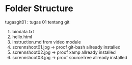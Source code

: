 # Folder Structure

tugasgit01 : tugas 01 tentang git

1. biodata.txt
2. hello.html
3. instruction.md from video module
4. scrennshoot01.jpg -> proof git-bash allready installed
5. scrennshoot02.jpg -> proof xamp allready installed
6. scrennshoot03.jpg -> proof sourceTree allready installed
